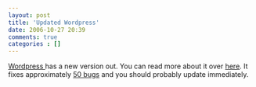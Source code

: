 ```yaml
---
layout: post
title: 'Updated Wordpress'
date: 2006-10-27 20:39
comments: true
categories : []
---  
```


<a href="http://wordpress.org">Wordpress </a> has a new version out. You can read more about it over <a href="http://wordpress.org/development/2006/10/205-ronan/">here</a>. It fixes approximately <a href="http://trac.wordpress.org/query?status=closed&resolution=fixed&milestone=2.0.5">50 bugs</a> and you should probably update immediately. 

